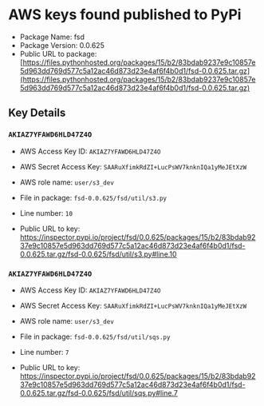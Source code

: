 # AWS keys found published to PyPi

* Package Name: fsd
* Package Version: 0.0.625
* Public URL to package: [https://files.pythonhosted.org/packages/15/b2/83bdab9237e9c10857e5d963dd769d577c5a12ac46d873d23e4af6f4b0d1/fsd-0.0.625.tar.gz](https://files.pythonhosted.org/packages/15/b2/83bdab9237e9c10857e5d963dd769d577c5a12ac46d873d23e4af6f4b0d1/fsd-0.0.625.tar.gz)

## Key Details

### `AKIAZ7YFAWD6HLD47Z4O`

* AWS Access Key ID: `AKIAZ7YFAWD6HLD47Z4O`
* AWS Secret Access Key: `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` 
* AWS role name: `user/s3_dev`
* File in package: `fsd-0.0.625/fsd/util/s3.py`
* Line number: `10`

* Public URL to key: https://inspector.pypi.io/project/fsd/0.0.625/packages/15/b2/83bdab9237e9c10857e5d963dd769d577c5a12ac46d873d23e4af6f4b0d1/fsd-0.0.625.tar.gz/fsd-0.0.625/fsd/util/s3.py#line.10



### `AKIAZ7YFAWD6HLD47Z4O`

* AWS Access Key ID: `AKIAZ7YFAWD6HLD47Z4O`
* AWS Secret Access Key: `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` 
* AWS role name: `user/s3_dev`
* File in package: `fsd-0.0.625/fsd/util/sqs.py`
* Line number: `7`

* Public URL to key: https://inspector.pypi.io/project/fsd/0.0.625/packages/15/b2/83bdab9237e9c10857e5d963dd769d577c5a12ac46d873d23e4af6f4b0d1/fsd-0.0.625.tar.gz/fsd-0.0.625/fsd/util/sqs.py#line.7


